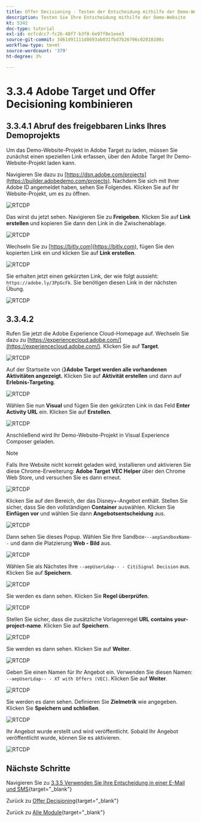 ```yaml
---
title: Offer Decisioning - Testen der Entscheidung mithilfe der Demo-Website
description: Testen Sie Ihre Entscheidung mithilfe der Demo-Website
kt: 5342
doc-type: tutorial
exl-id: ecfcdcc7-fc26-48f7-b3f8-6e97f8e1eee3
source-git-commit: 3d61d91111d8693ab031fbd7b26706c02818108c
workflow-type: tm+mt
source-wordcount: '379'
ht-degree: 3%

---
```


# 3.3.4 Adobe Target und Offer Decisioning kombinieren

## 3.3.4.1 Abruf des freigebbaren Links Ihres Demoprojekts

Um das Demo-Website-Projekt in Adobe Target zu laden, müssen Sie zunächst einen speziellen Link erfassen, über den Adobe Target Ihr Demo-Website-Projekt laden kann.

Navigieren Sie dazu zu [https://dsn.adobe.com/projects](https://builder.adobedemo.com/projects). Nachdem Sie sich mit Ihrer Adobe ID angemeldet haben, sehen Sie Folgendes. Klicken Sie auf Ihr Website-Projekt, um es zu öffnen.

![RTCDP](./images/builder1.png)

Das wirst du jetzt sehen. Navigieren Sie zu **Freigeben**. Klicken Sie auf **Link erstellen** und kopieren Sie dann den Link in die Zwischenablage.

![RTCDP](./images/builder2.png)

Wechseln Sie zu [https://bitly.com](https://bitly.com), fügen Sie den kopierten Link ein und klicken Sie auf **Link erstellen**.

![RTCDP](./images/builder4.png)

Sie erhalten jetzt einen gekürzten Link, der wie folgt aussieht: `https://adobe.ly/3PpGcFk`. Sie benötigen diesen Link in der nächsten Übung.

![RTCDP](./images/builder5.png)

## 3.3.4.2

Rufen Sie jetzt die Adobe Experience Cloud-Homepage auf. Wechseln Sie dazu zu [https://experiencecloud.adobe.com/](https://experiencecloud.adobe.com/). Klicken Sie auf **Target**.

![RTCDP](./../../../../modules/delivery-activation/rtcdp-b2c/rtcdpb2c-3/images/excl.png)

Auf der Startseite von {**}Adobe Target werden alle vorhandenen Aktivitäten angezeigt.** Klicken Sie auf **Aktivität erstellen** und dann auf **Erlebnis-Targeting**.

![RTCDP](./../../../../modules/delivery-activation/rtcdp-b2c/rtcdpb2c-3/images/exclatov.png)

Wählen Sie nun **Visual** und fügen Sie den gekürzten Link in das Feld **Enter Activity URL** ein. Klicken Sie auf **Erstellen**.

![RTCDP](./images/exclatcrxt1.png)

Anschließend wird Ihr Demo-Website-Projekt in Visual Experience Composer geladen.

>[!NOTE]
>
>Falls Ihre Website nicht korrekt geladen wird, installieren und aktivieren Sie diese Chrome-Erweiterung: **Adobe Target VEC Helper** über den Chrome Web Store, und versuchen Sie es dann erneut.

![RTCDP](./images/vec1.png)

Klicken Sie auf den Bereich, der das Disney+-Angebot enthält. Stellen Sie sicher, dass Sie den vollständigen **Container** auswählen. Klicken Sie **Einfügen vor** und wählen Sie dann **Angebotsentscheidung** aus.

![RTCDP](./images/vec3.png)

Dann sehen Sie dieses Popup. Wählen Sie Ihre Sandbox-`--aepSandboxName--` und dann die Platzierung **Web - Bild** aus.

![RTCDP](./images/vec4.png)

Wählen Sie als Nächstes Ihre `--aepUserLdap-- - CitiSignal Decision` aus. Klicken Sie auf **Speichern**.

![RTCDP](./images/vec5.png)

Sie werden es dann sehen. Klicken Sie **Regel überprüfen**.

![RTCDP](./images/vec5a.png)

Stellen Sie sicher, dass die zusätzliche Vorlagenregel **URL** **contains** **your-project-name**. Klicken Sie auf **Speichern**.

![RTCDP](./images/vec6.png)

Sie werden es dann sehen. Klicken Sie auf **Weiter**.

![RTCDP](./images/vec7.png)

Geben Sie einen Namen für Ihr Angebot ein. Verwenden Sie diesen Namen: `--aepUserLdap-- - XT with Offers (VEC)`. Klicken Sie auf **Weiter**.

![RTCDP](./images/vec8.png)

Sie werden es dann sehen. Definieren Sie **Zielmetrik** wie angegeben. Klicken Sie **Speichern und schließen**.

![RTCDP](./images/vec9.png)

Ihr Angebot wurde erstellt und wird veröffentlicht. Sobald Ihr Angebot veröffentlicht wurde, können Sie es aktivieren.

![RTCDP](./images/vec11.png)

## Nächste Schritte

Navigieren Sie zu [3.3.5 Verwenden Sie Ihre Entscheidung in einer E-Mail und SMS](./ex5.md){target="_blank"}

Zurück zu [Offer Decisioning](offer-decisioning.md){target="_blank"}

Zurück zu [Alle Module](./../../../../overview.md){target="_blank"}
